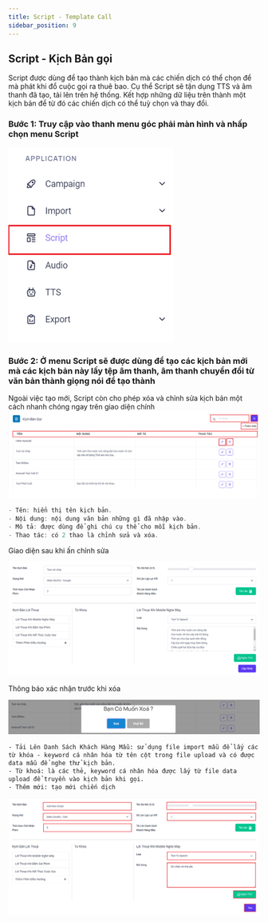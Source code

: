 ```yaml
---
title: Script - Template Call
sidebar_position: 9
---
```


## Script - Kịch Bản gọi

Script được dùng để tạo thành kịch bản mà các chiến dịch có thể chọn để mà phát khi đổ cuộc gọi ra thuê bao. Cụ thể Script sẽ tận dụng TTS và âm thanh đã tạo, tải lên trên hệ thống. Kết hợp những dữ liệu trên thành một kịch bản để từ đó các chiến dịch có thể tuỳ chọn và thay đổi.

### Bước 1: Truy cập vào thanh menu góc phải màn hình và nhấp chọn menu Script
![PITEL](./img/Script.png)

### Bước 2:  Ở menu Script sẽ được dùng để tạo các kịch bản mới mà các kịch bản này lấy tệp âm thanh, âm thanh chuyển đổi từ văn bản thành giọng nói để tạo thành
Ngoài việc tạo mới, Script còn cho phép xóa và chỉnh sửa kịch bản một cách nhanh chóng ngay trên giao diện chính
![PITEL](./img/ScriptMenu.png)

```jsx title="Giải thích thông số"
- Tên: hiển thị tên kịch bản.
- Nội dung: nội dung văn bản những gì đã nhập vào.
- Mô tả: được dùng để ghi chú cụ thể cho mỗi kịch bản.
- Thao tác: có 2 thao là chỉnh sửa và xóa.
```
Giao diện sau khi ấn chỉnh sửa

![PITEL](./img/script_edit.png)

Thông báo xác nhận trước khi xóa

![PITEL](./img/popup_delete_script.png)

```
- Tải Lên Danh Sách Khách Hàng Mẫu: sử dụng file import mẫu để lấy các từ khóa - keyword cá nhân hóa từ tên cột trong file upload và có được data mẫu để nghe thử kịch bản.
- Từ khoá: là các thẻ, keyword cá nhân hóa được lấy từ file data upload để truyền vào kịch bản khi gọi.
- Thêm mới: tạo mới chiến dịch
```
![PITEL](./img/ScriptAddNew.png)